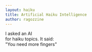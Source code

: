 ```yaml
---
layout: haiku
title: Artificial Haiku Intelligence
author: ragozzine
---
```


I asked an AI<br>
for haiku topics. It said:<br>
&quot;You need more fingers&quot;<br>
